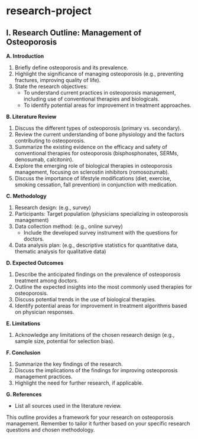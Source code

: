 # research-project

## I. Research Outline: Management of Osteoporosis

**A. Introduction**

1. Briefly define osteoporosis and its prevalence.
2. Highlight the significance of managing osteoporosis (e.g., preventing fractures, improving quality of life).
3. State the research objectives: 
    * To understand current practices in osteoporosis management, including use of conventional therapies and biologicals. 
    * To identify potential areas for improvement in treatment approaches.

**B. Literature Review**

1. Discuss the different types of osteoporosis (primary vs. secondary).
2. Review the current understanding of bone physiology and the factors contributing to osteoporosis.
3. Summarize the existing evidence on the efficacy and safety of conventional therapies for osteoporosis (bisphosphonates, SERMs, denosumab, calcitonin).
4. Explore the emerging role of biological therapies in osteoporosis management, focusing on sclerostin inhibitors (romosozumab).
5. Discuss the importance of lifestyle modifications (diet, exercise, smoking cessation, fall prevention) in conjunction with medication.

**C. Methodology**

1. Research design:  (e.g., survey)
2. Participants: Target population (physicians specializing in osteoporosis management)
3. Data collection method:  (e.g., online survey)
    * Include the developed survey instrument with the questions for doctors. 
4. Data analysis plan:  (e.g., descriptive statistics for quantitative data, thematic analysis for qualitative data)

**D. Expected Outcomes**

1. Describe the anticipated findings on the prevalence of osteoporosis treatment among doctors.
2. Outline the expected insights into the most commonly used therapies for osteoporosis.
3. Discuss potential trends in the use of biological therapies.
4. Identify potential areas for improvement in treatment algorithms based on physician responses.

**E. Limitations**

1. Acknowledge any limitations of the chosen research design (e.g., sample size, potential for selection bias).

**F. Conclusion**

1. Summarize the key findings of the research.
2. Discuss the implications of the findings for improving osteoporosis management practices.
3. Highlight the need for further research, if applicable.

**G. References**

* List all sources used in the literature review.


This outline provides a framework for your research on osteoporosis management. Remember to tailor it further based on your specific research questions and chosen methodology.
